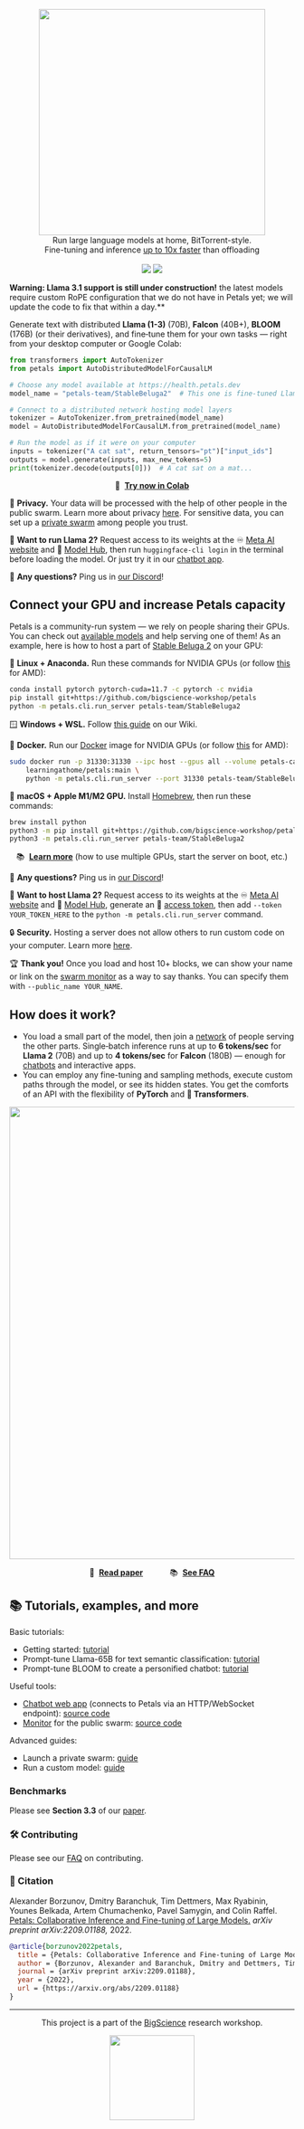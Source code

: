 <p align="center">
    <img src="https://i.imgur.com/7eR7Pan.png" width="400"><br>
    Run large language models at home, BitTorrent-style.<br>
    Fine-tuning and inference <a href="https://github.com/bigscience-workshop/petals#benchmarks">up to 10x faster</a> than offloading
    <br><br>
    <a href="https://pypi.org/project/petals/"><img src="https://img.shields.io/pypi/v/petals.svg?color=green"></a>
    <a href="https://discord.gg/tfHfe8B34k"><img src="https://img.shields.io/discord/865254854262652969?label=discord&logo=discord&logoColor=white"></a>
    <br>
</p>

**Warning: Llama 3.1 support is still under construction!** the latest models require custom RoPE configuration that we do not have in Petals yet; we will update the code to fix that within a day.**

Generate text with distributed **Llama (1-3)** (70B), **Falcon** (40B+), **BLOOM** (176B) (or their derivatives), and fine‑tune them for your own tasks &mdash; right from your desktop computer or Google Colab:

```python
from transformers import AutoTokenizer
from petals import AutoDistributedModelForCausalLM

# Choose any model available at https://health.petals.dev
model_name = "petals-team/StableBeluga2"  # This one is fine-tuned Llama 2 (70B)

# Connect to a distributed network hosting model layers
tokenizer = AutoTokenizer.from_pretrained(model_name)
model = AutoDistributedModelForCausalLM.from_pretrained(model_name)

# Run the model as if it were on your computer
inputs = tokenizer("A cat sat", return_tensors="pt")["input_ids"]
outputs = model.generate(inputs, max_new_tokens=5)
print(tokenizer.decode(outputs[0]))  # A cat sat on a mat...
```

<p align="center">
    🚀 &nbsp;<b><a href="https://colab.research.google.com/drive/1uCphNY7gfAUkdDrTx21dZZwCOUDCMPw8?usp=sharing">Try now in Colab</a></b>
</p>

🔏 **Privacy.** Your data will be processed with the help of other people in the public swarm. Learn more about privacy [here](https://github.com/bigscience-workshop/petals/wiki/Security,-privacy,-and-AI-safety). For sensitive data, you can set up a [private swarm](https://github.com/bigscience-workshop/petals/wiki/Launch-your-own-swarm) among people you trust.

🦙 **Want to run Llama 2?** Request access to its weights at the ♾️ [Meta AI website](https://ai.meta.com/resources/models-and-libraries/llama-downloads/) and 🤗 [Model Hub](https://huggingface.co/meta-llama/Llama-2-70b-hf), then run `huggingface-cli login` in the terminal before loading the model. Or just try it in our [chatbot app](https://chat.petals.dev).

💬 **Any questions?** Ping us in [our Discord](https://discord.gg/KdThf2bWVU)!

## Connect your GPU and increase Petals capacity

Petals is a community-run system &mdash; we rely on people sharing their GPUs. You can check out [available models](https://health.petals.dev) and help serving one of them! As an example, here is how to host a part of [Stable Beluga 2](https://huggingface.co/stabilityai/StableBeluga2) on your GPU:

🐧 **Linux + Anaconda.** Run these commands for NVIDIA GPUs (or follow [this](https://github.com/bigscience-workshop/petals/wiki/Running-on-AMD-GPU) for AMD):

```bash
conda install pytorch pytorch-cuda=11.7 -c pytorch -c nvidia
pip install git+https://github.com/bigscience-workshop/petals
python -m petals.cli.run_server petals-team/StableBeluga2
```

🪟 **Windows + WSL.** Follow [this guide](https://github.com/bigscience-workshop/petals/wiki/Run-Petals-server-on-Windows) on our Wiki.

🐋 **Docker.** Run our [Docker](https://www.docker.com) image for NVIDIA GPUs (or follow [this](https://github.com/bigscience-workshop/petals/wiki/Running-on-AMD-GPU) for AMD):

```bash
sudo docker run -p 31330:31330 --ipc host --gpus all --volume petals-cache:/cache --rm \
    learningathome/petals:main \
    python -m petals.cli.run_server --port 31330 petals-team/StableBeluga2
```

🍏 **macOS + Apple M1/M2 GPU.** Install [Homebrew](https://brew.sh/), then run these commands:

```bash
brew install python
python3 -m pip install git+https://github.com/bigscience-workshop/petals
python3 -m petals.cli.run_server petals-team/StableBeluga2
```

<p align="center">
    📚 &nbsp;<b><a href="https://github.com/bigscience-workshop/petals/wiki/FAQ:-Frequently-asked-questions#running-a-server">Learn more</a></b> (how to use multiple GPUs, start the server on boot, etc.)
</p>

💬 **Any questions?** Ping us in [our Discord](https://discord.gg/X7DgtxgMhc)!

🦙 **Want to host Llama 2?** Request access to its weights at the ♾️ [Meta AI website](https://ai.meta.com/resources/models-and-libraries/llama-downloads/) and 🤗 [Model Hub](https://huggingface.co/meta-llama/Llama-2-70b-hf), generate an 🔑 [access token](https://huggingface.co/settings/tokens), then add `--token YOUR_TOKEN_HERE` to the `python -m petals.cli.run_server` command.

🔒 **Security.** Hosting a server does not allow others to run custom code on your computer. Learn more [here](https://github.com/bigscience-workshop/petals/wiki/Security,-privacy,-and-AI-safety).

🏆 **Thank you!** Once you load and host 10+ blocks, we can show your name or link on the [swarm monitor](https://health.petals.dev) as a way to say thanks. You can specify them with `--public_name YOUR_NAME`.

## How does it work?

- You load a small part of the model, then join a [network](https://health.petals.dev) of people serving the other parts. Single‑batch inference runs at up to **6 tokens/sec** for **Llama 2** (70B) and up to **4 tokens/sec** for **Falcon** (180B) — enough for [chatbots](https://chat.petals.dev) and interactive apps.
- You can employ any fine-tuning and sampling methods, execute custom paths through the model, or see its hidden states. You get the comforts of an API with the flexibility of **PyTorch** and **🤗 Transformers**.

<p align="center">
    <img src="https://i.imgur.com/RTYF3yW.png" width="800">
</p>

<p align="center">
    📜 &nbsp;<b><a href="https://arxiv.org/pdf/2209.01188.pdf">Read paper</a></b>
    &nbsp;&nbsp;&nbsp;&nbsp;&nbsp;&nbsp;&nbsp;&nbsp;&nbsp;&nbsp;
    📚 &nbsp;<b><a href="https://github.com/bigscience-workshop/petals/wiki/FAQ:-Frequently-asked-questions">See FAQ</a></b>
</p>

## 📚 Tutorials, examples, and more

Basic tutorials:

- Getting started: [tutorial](https://colab.research.google.com/drive/1uCphNY7gfAUkdDrTx21dZZwCOUDCMPw8?usp=sharing)
- Prompt-tune Llama-65B for text semantic classification: [tutorial](https://colab.research.google.com/github/bigscience-workshop/petals/blob/main/examples/prompt-tuning-sst2.ipynb)
- Prompt-tune BLOOM to create a personified chatbot: [tutorial](https://colab.research.google.com/github/bigscience-workshop/petals/blob/main/examples/prompt-tuning-personachat.ipynb)

Useful tools:

- [Chatbot web app](https://chat.petals.dev) (connects to Petals via an HTTP/WebSocket endpoint): [source code](https://github.com/petals-infra/chat.petals.dev)
- [Monitor](https://health.petals.dev) for the public swarm: [source code](https://github.com/petals-infra/health.petals.dev)

Advanced guides:

- Launch a private swarm: [guide](https://github.com/bigscience-workshop/petals/wiki/Launch-your-own-swarm)
- Run a custom model: [guide](https://github.com/bigscience-workshop/petals/wiki/Run-a-custom-model-with-Petals)

### Benchmarks

Please see **Section 3.3** of our [paper](https://arxiv.org/pdf/2209.01188.pdf).

### 🛠️ Contributing

Please see our [FAQ](https://github.com/bigscience-workshop/petals/wiki/FAQ:-Frequently-asked-questions#contributing) on contributing.

### 📜 Citation

Alexander Borzunov, Dmitry Baranchuk, Tim Dettmers, Max Ryabinin, Younes Belkada, Artem Chumachenko, Pavel Samygin, and Colin Raffel.
[Petals: Collaborative Inference and Fine-tuning of Large Models.](https://arxiv.org/abs/2209.01188)
_arXiv preprint arXiv:2209.01188,_ 2022.

```bibtex
@article{borzunov2022petals,
  title = {Petals: Collaborative Inference and Fine-tuning of Large Models},
  author = {Borzunov, Alexander and Baranchuk, Dmitry and Dettmers, Tim and Ryabinin, Max and Belkada, Younes and Chumachenko, Artem and Samygin, Pavel and Raffel, Colin},
  journal = {arXiv preprint arXiv:2209.01188},
  year = {2022},
  url = {https://arxiv.org/abs/2209.01188}
}
```

--------------------------------------------------------------------------------

<p align="center">
    This project is a part of the <a href="https://bigscience.huggingface.co/">BigScience</a> research workshop.
</p>
<p align="center">
    <img src="https://petals.dev/bigscience.png" width="150">
</p>
